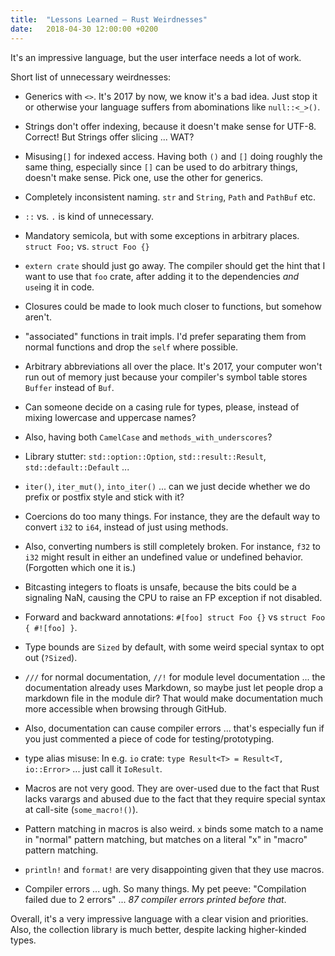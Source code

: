 ```yaml
---
title:  "Lessons Learned – Rust Weirdnesses"
date:   2018-04-30 12:00:00 +0200
---
```


It's an impressive language, but the user interface needs a lot of work.

Short list of unnecessary weirdnesses:

- Generics with `<>`. It's 2017 by now, we know it's a bad idea.
  Just stop it or otherwise your language suffers from abominations like `null::<_>()`.

- Strings don't offer indexing, because it doesn't make sense for UTF-8.
  Correct! But Strings offer slicing ... WAT?

- Misusing`[]` for indexed access. Having both `()` and `[]` doing roughly the
  same thing, especially since `[]` can be used to do arbitrary things, doesn't
  make sense. Pick one, use the other for generics.

- Completely inconsistent naming. `str` and `String`, `Path` and `PathBuf` etc.

- `::` vs. `.` is kind of unnecessary.

- Mandatory semicola, but with some exceptions in arbitrary places.
  `struct Foo;` vs. `struct Foo {}`

- `extern crate` should just go away. The compiler should get the hint that I
  want to use that `foo` crate, after adding it to the dependencies _and_
  `use`ing it in code.

- Closures could be made to look much closer to functions, but somehow aren't.

- "associated" functions in trait impls. I'd prefer separating them from normal
  functions and drop the `self` where possible.

- Arbitrary abbreviations all over the place. It's 2017, your computer won't run
  out of memory just because your compiler's symbol table stores `Buffer`
  instead of `Buf`.

- Can someone decide on a casing rule for types, please, instead of mixing
  lowercase and uppercase names?

- Also, having both `CamelCase` and `methods_with_underscores`?

- Library stutter: `std::option::Option`, `std::result::Result`,
  `std::default::Default` ...

- `iter()`, `iter_mut()`, `into_iter()` ... can we just decide whether we do
  prefix or postfix style and stick with it?

- Coercions do too many things. For instance, they are the default way to
  convert `i32` to `i64`, instead of just using methods.

- Also, converting numbers is still completely broken. For instance, `f32` to
  `i32` might result in either an undefined value or undefined behavior.
  (Forgotten which one it is.)

- Bitcasting integers to floats is unsafe, because the bits could be a signaling
  NaN, causing the CPU to raise an FP exception if not disabled.

- Forward and backward annotations:
  `#[foo] struct Foo {}` vs `struct Foo { #![foo] }`.

- Type bounds are `Sized` by default, with some weird special syntax to opt out
  (`?Sized`).

- `///` for normal documentation, `//!` for module level documentation ...
  the documentation already uses Markdown, so maybe just let people drop a
  markdown file in the module dir? That would make documentation much more
  accessible when browsing through GitHub.

- Also, documentation can cause compiler errors ... that's especially fun if you
  just commented a piece of code for testing/prototyping.

- type alias misuse: In e.g. `io` crate: `type Result<T> = Result<T, io::Error>`
  ... just call it `IoResult`.

- Macros are not very good. They are over-used due to the fact that Rust lacks
  varargs and abused due to the fact that they require special syntax at
  call-site (`some_macro!()`).

- Pattern matching in macros is also weird. `x` binds some match to a name in
  "normal" pattern matching, but matches on a literal "x" in "macro" pattern
  matching.

- `println!` and `format!` are very disappointing given that they use macros.

- Compiler errors ... ugh. So many things. My pet peeve: "Compilation failed due
  to 2 errors" ... _87 compiler errors printed before that_.

Overall, it's a very impressive language with a clear vision and priorities.
Also, the collection library is much better, despite lacking higher-kinded types.

